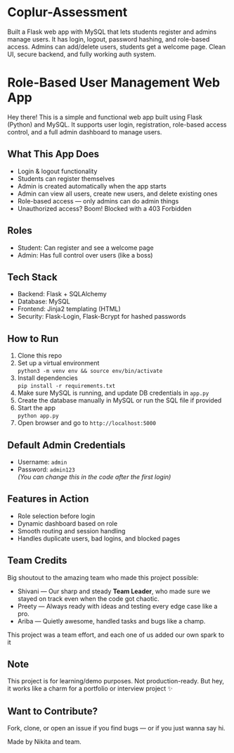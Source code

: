# Coplur-Assessment
Built a Flask web app with MySQL that lets students register and admins manage users. It has login, logout, password hashing, and role-based access. Admins can add/delete users, students get a welcome page. Clean UI, secure backend, and fully working auth system.

# Role-Based User Management Web App
Hey there! This is a simple and functional web app built using Flask (Python) and MySQL. It supports user login, registration, role-based access control, and a full admin dashboard to manage users.  

## What This App Does
-  Login & logout functionality  
-  Students can register themselves  
-  Admin is created automatically when the app starts  
-  Admin can view all users, create new users, and delete existing ones  
-  Role-based access — only admins can do admin things  
-  Unauthorized access? Boom! Blocked with a 403 Forbidden  

## Roles
- Student: Can register and see a welcome page  
- Admin: Has full control over users (like a boss)

## Tech Stack
- Backend: Flask + SQLAlchemy  
- Database: MySQL  
- Frontend: Jinja2 templating (HTML)  
- Security: Flask-Login, Flask-Bcrypt for hashed passwords
  
## How to Run
1. Clone this repo  
2. Set up a virtual environment  
   `python3 -m venv env && source env/bin/activate`  
3. Install dependencies  
   `pip install -r requirements.txt`  
4. Make sure MySQL is running, and update DB credentials in `app.py`  
5. Create the database manually in MySQL or run the SQL file if provided  
6. Start the app  
   `python app.py`  
7. Open browser and go to `http://localhost:5000`
   
## Default Admin Credentials
- Username: `admin`  
- Password: `admin123`  
*(You can change this in the code after the first login)*

## Features in Action
- Role selection before login  
- Dynamic dashboard based on role  
- Smooth routing and session handling  
- Handles duplicate users, bad logins, and blocked pages
  
##  Team Credits
Big shoutout to the amazing team who made this project possible:
-  Shivani — Our sharp and steady **Team Leader**, who made sure we stayed on track even when the code got chaotic.  
-  Preety — Always ready with ideas and testing every edge case like a pro.  
-  Ariba — Quietly awesome, handled tasks and bugs like a champ.  

This project was a team effort, and each one of us added our own spark to it 

## Note
This project is for learning/demo purposes. Not production-ready. But hey, it works like a charm for a portfolio or interview project ✨

## Want to Contribute?
Fork, clone, or open an issue if you find bugs — or if you just wanna say hi.

Made by Nikita and team.  
